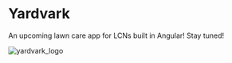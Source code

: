 # Yardvark

An upcoming lawn care app for LCNs built in Angular! Stay tuned!

![yardvark_logo](https://github.com/user-attachments/assets/64e81768-abb6-49db-b576-4386eaf861be)

